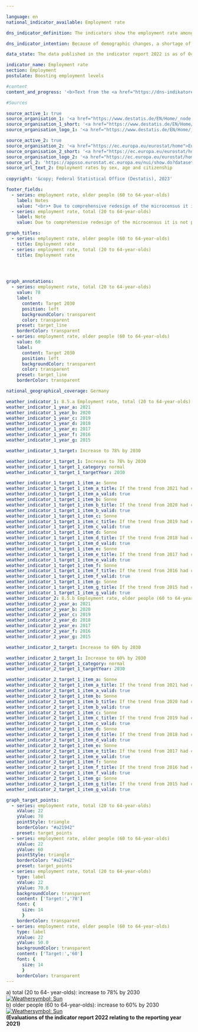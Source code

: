 ```yaml
---

language: en    
national_indicator_available: Employment rate    

dns_indicator_definition: The indicators show the employment rate among the total population aged between 20&nbsp;and 64&nbsp;(8.5.a) and the employment rate among the population aged 60&nbsp;to 64&nbsp;(8.5.b), measured in each case as a share of the total population of the same age group.    

dns_indicator_intention: Because of demographic changes, a shortage of skilled labour may occur in Germany in the long term. At the same time, the social security system faces a growing threat of underfunding. The potential pool of labour must therefore be used more effectively in future. The employment rate in the employable age group (20&nbsp;to 64-year-olds) is to be increased to 78% by 2030. Another objective of the German Government is an employment rate of 60% among older people (60&nbsp;to 64-year-olds) by 2030.    

data_state: The data published in the indicator report 2022 is as of Oct 31 2022. The data shown on this platform is updated regularly, so that more current data may be available online than published in the <a href="https://dns-indikatoren.de/en/facts_publications/">indicator report 2022</a>.    

indicator_name: Employment rate    
section: Employment    
postulate: Boosting employment levels    

#content     
content_and_progress: '<b>Text from the <a href="https://dns-indikatoren.de/en/facts_publications/">Indicator Report 2021&nbsp;</a></b><br><br>The data source for the indicators is the <abbr title="European Union" tabindex="0">EU</abbr> Labour Force Survey, which is integrated into the microcensus in Germany. The Labour Force Survey is conducted throughout each year and is initially summarised by <abbr title="European Statistical Office" tabindex="0">Eurostat</abbr> in the form of quarterly findings, which are then consolidated into annual average values. It covers the population living in private households but excludes people living in shared accommodation. The available labour force potential in the Labour Force Survey comprises persons who have reached the age of 15&nbsp;and who, for at least one hour during the reference week, have performed paid work or have acted as unpaid family workers. The survey also includes persons who temporarily did not work, because they were absent, for example because of leave or illness.<br><br>It should also be noted that annual average findings have been used for the employment rates since 2005. In previous years, the calculations were based on one fixed reporting week per year. From 2011&nbsp;onwards, the interviewing was redesigned in order to improve the recording of employment, and the extrapolation factor for population estimates based on the intercensal population updates was adapted in the light of the 2011&nbsp;census. From the 2016&nbsp;reference year the sampling frame was updated on the basis of the 2011&nbsp;census.<br><br>The employment rate overall (20&nbsp;to 64-year-olds) rose by 11.9&nbsp;percentage points from 68.7% in 2000&nbsp;to 80.6% in 2019, which means that the target value of 78.0% for 2030&nbsp;has already been achieved.<br><br>The employment rate for among older people (60&nbsp;to 64-year-olds) rose by 42.2&nbsp;percentage points from 19.6% in 2000&nbsp;to 61.8% in 2019. The employment rate for men in that age group had more than doubled, rising by 39.4&nbsp;percentage points to 66.6%. The rate for women even increased almost fivefold to 57.1%. And so the targeted 60% employment rate for older people in employment was likewise reached ahead of the deadline set in the German Sustainable Development Strategy.<br><br>The overall employment rates for women and men have developed in the same direction since 2000&nbsp;but at different rates. The rate for 20&nbsp;to 64-year-old men rose in the period under review by 8.1&nbsp;percentage points to 84.6%, whereas in the case of women it rose by 15.9&nbsp;percentage points to 76.6%, which was a far more rapid rise, albeit from a lower starting point. When assessing the increase in the employment rate for women, it should be taken into account that this growth was accompanied by an increase in part-time employment. In the year 2000, 61.5% of employed women worked full-time, while 38.5% worked part-time. In 2019&nbsp;the breakdown was 52.9% full-time and 47.1% part-time. By way of comparison, the proportion of the male workforce in full-time employment dropped from 95.7% in 2000&nbsp;to 90.5% in 2019.<br><br>A breakdown into age groups shows diverse employment rate trends. Among 20&nbsp;to 24-year-olds, the rate rose from 2000&nbsp;to 2019&nbsp;by 2.5&nbsp;percentage points to 67.3%. Their lower rate of employment compared with the 25- to 59-year-olds is partly due to average periods of training in colleges and universities, which delays their entry into working life. Among 25- to 59-year-olds, by contrast, the employment rate rose to 84.8%, an increase of 8.6&nbsp;percentage points from 2000&nbsp;to 2019.'    

#Sources    

source_active_1: true
source_organisation_1: '<a href="https://www.destatis.de/EN/Home/_node.html">Federal Statistical Office</a>'
source_organisation_1_short: '<a href="https://www.destatis.de/EN/Home/_node.html" target="_blank">Federal Statistical Office</a>'
source_organisation_logo_1: '<a href="https://www.destatis.de/EN/Home/_node.html" target="_blank"><img src="www.dnsTestEnvironment.github.io/dns-indicators/public/OrgImgEn/destatis.png" alt="Federal Statistical Office" title=" Click here to visit the homepage of the organizationFederal Statistical Office" style="height:60px; width:148px; border: transparent"/></a>'

source_active_2: true
source_organisation_2: '<a href="https://ec.europa.eu/eurostat/home">Eurostat</a>'
source_organisation_2_short: '<a href="https://ec.europa.eu/eurostat/home" target="_blank">Eurostat</a>'
source_organisation_logo_2: '<a href="https://ec.europa.eu/eurostat/home" target="_blank"><img src="www.dnsTestEnvironment.github.io/dns-indicators/public/OrgImgEn/eurostat.png" alt="Eurostat" title=" Click here to visit the homepage of the organizationEurostat" style="height:60px; width:148px; border: transparent"/></a>'
source_url_2: 'https://appsso.eurostat.ec.europa.eu/nui/show.do?dataset=lfsa_ergan&lang=en'
source_url_text_2: Employment rates by sex, age and citizenship
    
copyright: '&copy; Federal Statistical Office (Destatis), 2023'    

footer_fields:
  - series: employment rate, older people (60 to 64-year-olds)
    label: Notes
    value: "<br>• Due to comprehensive redesign of the microcensus it is not possible to compare the data of the survey year 2020&nbsp;with previous years (break in time series).<br>• 2021&nbsp;provisional data.<br>• Bremen: Men 2010, women 2010&nbsp;to 2012&nbsp;and 2015&nbsp;limited significance.<br>• Saarland: Women 2010&nbsp;limited significance.<br>• Länder: The data is based on a special evaluation and is not publicly available"
  - series: employment rate, total (20 to 64-year-olds)
    label: Note
    value: Due to comprehensive redesign of the microcensus it is not possible to compare the data of the survey year 2020&nbsp;with previous years (break in time series).<br>• 2021&nbsp;provisional data.    

graph_titles: 
  - series: employment rate, older people (60 to 64-year-olds)
    title: Employment rate
  - series: employment rate, total (20 to 64-year-olds)
    title: Employment rate    

    


graph_annotations:
  - series: employment rate, total (20 to 64-year-olds)
    value: 78
    label:
      content: Target 2030
      position: left
      backgroundColor: transparent
      color: transparent
    preset: target_line
    borderColor: transparent
  - series: employment rate, older people (60 to 64-year-olds)
    value: 60
    label:
      content: Target 2030
      position: left
      backgroundColor: transparent
      color: transparent
    preset: target_line
    borderColor: transparent        

national_geographical_coverage: Germany    

weather_indicator_1: 8.5.a Employment rate, total (20 to 64-year-olds)
weather_indicator_1_year_a: 2021
weather_indicator_1_year_b: 2020
weather_indicator_1_year_c: 2019
weather_indicator_1_year_d: 2018
weather_indicator_1_year_e: 2017
weather_indicator_1_year_f: 2016
weather_indicator_1_year_g: 2015

weather_indicator_1_target: Increase to 78% by 2030

weather_indicator_1_target_1: Increase to 78% by 2030
weather_indicator_1_target_1_category: normal
weather_indicator_1_target_1_targetYear: 2030

weather_indicator_1_target_1_item_a: Sonne
weather_indicator_1_target_1_item_a_title: If the trend from 2021 had continued, the target value would have been reached or missed by less than 5% of the difference between the target value and the value at that time.
weather_indicator_1_target_1_item_a_valid: true
weather_indicator_1_target_1_item_b: Sonne
weather_indicator_1_target_1_item_b_title: If the trend from 2020 had continued, the target value would have been reached or missed by less than 5% of the difference between the target value and the value at that time.
weather_indicator_1_target_1_item_b_valid: true
weather_indicator_1_target_1_item_c: Sonne
weather_indicator_1_target_1_item_c_title: If the trend from 2019 had continued, the target value would have been reached or missed by less than 5% of the difference between the target value and the value at that time.
weather_indicator_1_target_1_item_c_valid: true
weather_indicator_1_target_1_item_d: Sonne
weather_indicator_1_target_1_item_d_title: If the trend from 2018 had continued, the target value would have been reached or missed by less than 5% of the difference between the target value and the value at that time.
weather_indicator_1_target_1_item_d_valid: true
weather_indicator_1_target_1_item_e: Sonne
weather_indicator_1_target_1_item_e_title: If the trend from 2017 had continued, the target value would have been reached or missed by less than 5% of the difference between the target value and the value at that time.
weather_indicator_1_target_1_item_e_valid: true
weather_indicator_1_target_1_item_f: Sonne
weather_indicator_1_target_1_item_f_title: If the trend from 2016 had continued, the target value would have been reached or missed by less than 5% of the difference between the target value and the value at that time.
weather_indicator_1_target_1_item_f_valid: true
weather_indicator_1_target_1_item_g: Sonne
weather_indicator_1_target_1_item_g_title: If the trend from 2015 had continued, the target value would have been reached or missed by less than 5% of the difference between the target value and the value at that time.
weather_indicator_1_target_1_item_g_valid: true
weather_indicator_2: 8.5.b Employment rate, older people (60 to 64-year-olds)
weather_indicator_2_year_a: 2021
weather_indicator_2_year_b: 2020
weather_indicator_2_year_c: 2019
weather_indicator_2_year_d: 2018
weather_indicator_2_year_e: 2017
weather_indicator_2_year_f: 2016
weather_indicator_2_year_g: 2015

weather_indicator_2_target: Increase to 60% by 2030

weather_indicator_2_target_1: Increase to 60% by 2030
weather_indicator_2_target_1_category: normal
weather_indicator_2_target_1_targetYear: 2030

weather_indicator_2_target_1_item_a: Sonne
weather_indicator_2_target_1_item_a_title: If the trend from 2021 had continued, the target value would have been reached or missed by less than 5% of the difference between the target value and the value at that time.
weather_indicator_2_target_1_item_a_valid: true
weather_indicator_2_target_1_item_b: Sonne
weather_indicator_2_target_1_item_b_title: If the trend from 2020 had continued, the target value would have been reached or missed by less than 5% of the difference between the target value and the value at that time.
weather_indicator_2_target_1_item_b_valid: true
weather_indicator_2_target_1_item_c: Sonne
weather_indicator_2_target_1_item_c_title: If the trend from 2019 had continued, the target value would have been reached or missed by less than 5% of the difference between the target value and the value at that time.
weather_indicator_2_target_1_item_c_valid: true
weather_indicator_2_target_1_item_d: Sonne
weather_indicator_2_target_1_item_d_title: If the trend from 2018 had continued, the target value would have been reached or missed by less than 5% of the difference between the target value and the value at that time.
weather_indicator_2_target_1_item_d_valid: true
weather_indicator_2_target_1_item_e: Sonne
weather_indicator_2_target_1_item_e_title: If the trend from 2017 had continued, the target value would have been reached or missed by less than 5% of the difference between the target value and the value at that time.
weather_indicator_2_target_1_item_e_valid: true
weather_indicator_2_target_1_item_f: Sonne
weather_indicator_2_target_1_item_f_title: If the trend from 2016 had continued, the target value would have been reached or missed by less than 5% of the difference between the target value and the value at that time.
weather_indicator_2_target_1_item_f_valid: true
weather_indicator_2_target_1_item_g: Sonne
weather_indicator_2_target_1_item_g_title: If the trend from 2015 had continued, the target value would have been reached or missed by less than 5% of the difference between the target value and the value at that time.
weather_indicator_2_target_1_item_g_valid: true    

graph_target_points:
  - series: employment rate, total (20 to 64-year-olds)
    xValue: 22
    yValue: 78
    pointStyle: triangle
    borderColor: "#a21942"
    preset: target_points
  - series: employment rate, older people (60 to 64-year-olds)
    xValue: 22
    yValue: 60
    pointStyle: triangle
    borderColor: "#a21942"
    preset: target_points
  - series: employment rate, total (20 to 64-year-olds)
    type: label
    xValue: 22
    yValue: 70.0
    backgroundColor: transparent
    content: ['Target:','78']
    font: {
      size: 14
      }
    borderColor: transparent
  - series: employment rate, older people (60 to 64-year-olds)
    type: label
    xValue: 22
    yValue: 50.0
    backgroundColor: transparent
    content: ['Target:','60']
    font: {
      size: 14
      }
    borderColor: transparent    
---
```



<div>
  <div class="my-header">
    <label class="default">a) total (20&nbsp;to 64- year-olds): increase to 78% by 2030
      <a href="www.dnsTestEnvironment.github.io/dns-indicators/en/status"><img src="https://g205sdgs.github.io/sdg-indicators/public/Wettersymbole/Sonne.png" title="If the trend from 2021 had continued, the target value would have been reached or missed by less than 5% of the difference between the target value and the value at that time." alt="Weathersymbol: Sun"/>
      </a>
    </label>
  </div>
</div>
<div>
  <div class="my-header">
    <label class="default">b) older people (60&nbsp;to 64-year-olds): increase to 60% by 2030
      <a href="www.dnsTestEnvironment.github.io/dns-indicators/en/status"><img src="https://g205sdgs.github.io/sdg-indicators/public/Wettersymbole/Sonne.png" title="If the trend from 2021 had continued, the target value would have been reached or missed by less than 5% of the difference between the target value and the value at that time." alt="Weathersymbol: Sun"/>
      </a>
    </label>
  </div>
</div>
<div class="my-header-note">
  <label class="default"><b>(Evaluations of the indicator report 2022 relating to the reporting year 2021)
  </b></label>
</div>